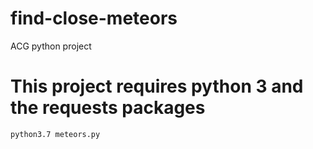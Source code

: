 # find-close-meteors
ACG python project

# This project requires python 3 and the requests packages

`python3.7 meteors.py`